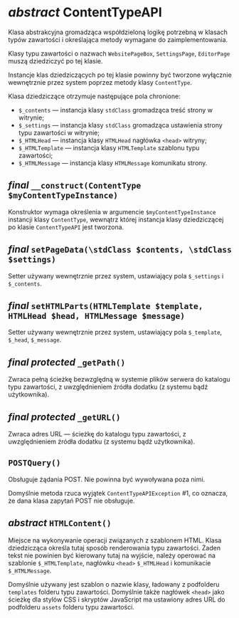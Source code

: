 *abstract* ContentTypeAPI
===

Klasa abstrakcyjna gromadząca współdzieloną logikę potrzebną w klasach typów zawartości i określająca metody wymagane do zaimplementowania.

Klasy typu zawartości o nazwach `WebsitePageBox`, `SettingsPage`, `EditorPage` muszą dziedziczyć po tej klasie.

Instancje klas dziedziczących po tej klasie powinny być tworzone wyłącznie wewnętrznie przez system poprzez metody klasy `ContentType`.

Klasa dziedziczące otrzymuje następujące pola chronione:

- `$_contents` — instancja klasy `stdClass` gromadząca treść strony w witrynie;
- `$_settings` — instancja klasy `stdClass` gromadząca ustawienia strony typu zawartości w witrynie;
- `$_HTMLHead` — instancja klasy `HTMLHead` nagłówka `<head>` witryny;
- `$_HTMLTemplate` — instancja klasy `HTMLTemplate` szablonu typu zawartości;
- `$_HTMLMessage` — instancja klasy `HTMLMessage` komunikatu strony.

## *final* `__construct(ContentType $myContentTypeInstance)`

Konstruktor wymaga określenia w argumencie `$myContentTypeInstance` instancji klasy `ContentType`, wewnątrz której instancja klasy dziedziczącej po klasie `ContentTypeAPI` jest tworzona.

## *final* `setPageData(\stdClass $contents, \stdClass $settings)`

Setter używany wewnętrznie przez system, ustawiający pola `$_settings` i `$_contents`.

## *final* `setHTMLParts(HTMLTemplate $template, HTMLHead $head, HTMLMessage $message)`

Setter używany wewnętrznie przez system, ustawiający pola `$_template`, `$_head`, `$_message`.

## *final protected* `_getPath()`

Zwraca pełną ścieżkę bezwzględną w systemie plików serwera do katalogu typu zawartości, z uwzględnieniem źródła dodatku (z systemu bądź użytkownika).

## *final protected* `_getURL()`

Zwraca adres URL — ścieżkę do katalogu typu zawartości, z uwzględnieniem źródła dodatku (z systemu bądź użytkownika).

## `POSTQuery()`

Obsługuje żądania POST. Nie powinna być wywoływana poza nimi.

Domyślnie metoda rzuca wyjątek `ContentTypeAPIException` #1, co oznacza, że dana klasa zapytań POST nie obsługuje.

## *abstract* `HTMLContent()`

Miejsce na wykonywanie operacji związanych z szablonem HTML. Klasa dziedzicząca określa tutaj sposób renderowania typu zawartości. Żaden tekst nie powinien być kierowany tutaj na wyjście, należy operować na szablonie `$_HTMLTemplate`, nagłówku `<head>` `$_HTMLHead` i komunikacie `$_HTMLMessage`.

Domyślnie używany jest szablon o nazwie klasy, ładowany z podfolderu `templates` folderu typu zawartości. Domyślnie także nagłówek `<head>` jako ścieżkę dla stylów CSS i skryptów JavaScript ma ustawiony adres URL do podfolderu `assets` folderu typu zawartości.